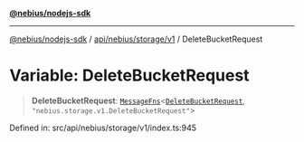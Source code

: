 [**@nebius/nodejs-sdk**](../../../../../README.md)

***

[@nebius/nodejs-sdk](../../../../../README.md) / [api/nebius/storage/v1](../README.md) / DeleteBucketRequest

# Variable: DeleteBucketRequest

> **DeleteBucketRequest**: [`MessageFns`](../../../../../runtime/protos/core/interfaces/MessageFns.md)\<[`DeleteBucketRequest`](../interfaces/DeleteBucketRequest.md), `"nebius.storage.v1.DeleteBucketRequest"`\>

Defined in: src/api/nebius/storage/v1/index.ts:945
